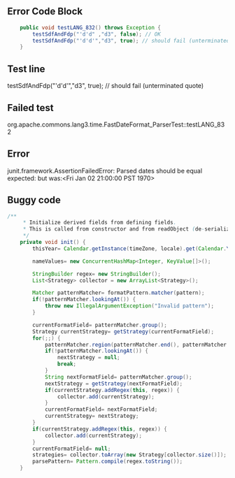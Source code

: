 

## Error Code Block
```java
    public void testLANG_832() throws Exception {
        testSdfAndFdp("'d'd" ,"d3", false); // OK
        testSdfAndFdp("'d'd'","d3", true); // should fail (unterminated quote)
    }
```

## Test line
testSdfAndFdp("'d'd'","d3", true); // should fail (unterminated quote)

## Failed test
org.apache.commons.lang3.time.FastDateFormat_ParserTest::testLANG_832

## Error
junit.framework.AssertionFailedError: Parsed dates should be equal expected:<null> but was:<Fri Jan 02 21:00:00 PST 1970>

## Buggy code
```java
/**
     * Initialize derived fields from defining fields.
     * This is called from constructor and from readObject (de-serialization)
     */
    private void init() {
        thisYear= Calendar.getInstance(timeZone, locale).get(Calendar.YEAR);

        nameValues= new ConcurrentHashMap<Integer, KeyValue[]>();

        StringBuilder regex= new StringBuilder();
        List<Strategy> collector = new ArrayList<Strategy>();

        Matcher patternMatcher= formatPattern.matcher(pattern);
        if(!patternMatcher.lookingAt()) {
            throw new IllegalArgumentException("Invalid pattern");
        }

        currentFormatField= patternMatcher.group();
        Strategy currentStrategy= getStrategy(currentFormatField);
        for(;;) {
            patternMatcher.region(patternMatcher.end(), patternMatcher.regionEnd());
            if(!patternMatcher.lookingAt()) {
                nextStrategy = null;
                break;
            }
            String nextFormatField= patternMatcher.group();
            nextStrategy = getStrategy(nextFormatField);
            if(currentStrategy.addRegex(this, regex)) {
                collector.add(currentStrategy);
            }
            currentFormatField= nextFormatField;
            currentStrategy= nextStrategy;
        }
        if(currentStrategy.addRegex(this, regex)) {
            collector.add(currentStrategy);
        }
        currentFormatField= null;
        strategies= collector.toArray(new Strategy[collector.size()]);
        parsePattern= Pattern.compile(regex.toString());
    }
```